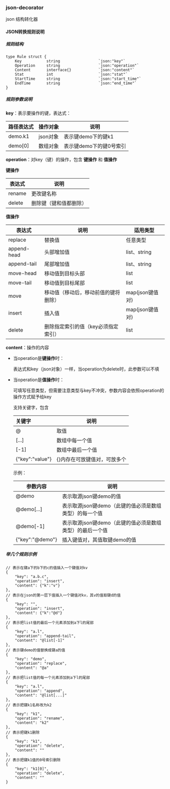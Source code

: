 ### **json-decorator**

json 结构转化器

#### **JSON转换规则说明**

##### 规则结构

```
type Rule struct {
	Key           string                 `json:"key"`
	Operation     string                 `json:"operation"`
	Content       interface{}            `json:"content"`
	Stat          int                    `json:"stat"`
	StartTime     string                 `json:"start_time"`
	EndTime       string                 `json:"end_time"`
}
```

##### 规则参数说明

**key**：表示要操作的键，表达式：

| 路径表达式 | 操作对象 | 说明                    |
| ---------- | -------- | ----------------------- |
| demo.k1    | json对象 | 表示键demo下的键k1      |
| demo[0]    | 数组对象 | 表示键demo下的键0号索引 |

**operation**：对key（键）的操作，包含 **键操作** 和 **值操作**

**键操作**

| 表达式 | 说明                   |
| ------ | ---------------------- |
| rename | 更改键名称             |
| delete | 删除键（键和值都删除） |

**值操作**

| 表达式      | 说明                                 | 适用类型        |
| ----------- | ------------------------------------ | --------------- |
| replace     | 替换值                               | 任意类型        |
| append-head | 头部增加值                           | list、string    |
| append-tail | 尾部增加值                           | list、string    |
| move-head   | 移动值到目标头部                     | list            |
| move-tail   | 移动值到目标尾部                     | list            |
| move        | 移动值（移动后，移动前值的键将删除） | map(json键值对) |
| insert      | 插入值                               | map(json键值对) |
| delete      | 删除指定索引的值（key必须指定索引）  | list            |

**content**：操作的内容

- 当operation是**键操作**时：

  表达式和key（json对象）一样，当operation为delete时，此参数可以不填

- 当operation是**值操作**时：

  可填写任意类型，但需要注意类型与key不冲突，参数内容会依照operation的操作方式赋予给key

  支持关键字，包含

  | 关键字          | 说明                         |
  | :-------------- | ---------------------------- |
  | @               | 取值                         |
  | [...]           | 数组中每一个值               |
  | [-1]            | 数组中最后一个值             |
  | {"key":"value"} | {}内存在可放键值对，可放多个 |
  
   示例：
  
  | 参数内容        | 说明                                                     |
  | --------------- | -------------------------------------------------------- |
  | @demo           | 表示取源json键demo的值                                   |
  | @demo[...]      | 表示取源json键demo（此键的值必须是数组类型）的每一个值   |
  | @demo[-1]       | 表示取源json键demo（此键的值必须是数组类型）的最后一个值 |
  | {"key":"@demo"} | 插入键值对，其值取键demo的值                             |

##### 举几个规则示例

```
// 表示在键a下的b下的c的值插入一个键值对kv
{
    "key": "a.b.c",
    "operation": "insert",
    "content": {"k":"v"}
},
// 表示在json的第一层下值插入一个键值对kv，其v的值取键d的值
{
    "key": "",
    "operation": "insert",
    "content": {"k":"@d"}
},
// 表示把list值的最后一个元素添加到a下l的尾部
{
    "key": "a.l",
    "operation": "append-tail",
    "content": "@list[-1]"
},
// 表示键demo的值替换成键a的值
{
    "key": "demo",
    "operation": "replace",
    "content": "@a"
},
// 表示把list值的每一个元素添加到a下l的尾部
{
    "key": "a.l",
    "operation": "append",
    "content": "@list[...]"
},
// 表示把键k1名称改为k2
{
    "key": "k1",
    "operation": "rename",
    "content": "k2"
},
// 表示把键k1删除
{
    "key": "k1",
    "operation": "delete",
    "content": ""
},
// 表示把键k1值的0号索引删除
{
    "key": "k1[0]",
    "operation": "delete",
    "content": ""
}
```

